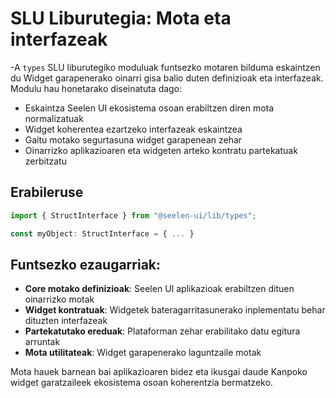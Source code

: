 # **SLU Liburutegia: Mota eta interfazeak**

-A `types` SLU liburutegiko moduluak funtsezko motaren bilduma eskaintzen du
Widget garapenerako oinarri gisa balio duten definizioak eta interfazeak. Modulu
hau honetarako diseinatuta dago:

- Eskaintza Seelen UI ekosistema osoan erabiltzen diren mota normalizatuak
- Widget koherentea ezartzeko interfazeak eskaintzea
- Gaitu motako segurtasuna widget garapenean zehar
- Oinarrizko aplikazioaren eta widgeten arteko kontratu partekatuak zerbitzatu

## **Erabileruse**

```ts
import { StructInterface } from "@seelen-ui/lib/types";

const myObject: StructInterface = { ... }
```

## **Funtsezko ezaugarriak:**

- **Core motako definizioak**: Seelen UI aplikazioak erabiltzen dituen
  oinarrizko motak
- **Widget kontratuak**: Widgetek bateragarritasunerako inplementatu behar
  dituzten interfazeak
- **Partekatutako ereduak**: Plataforman zehar erabilitako datu egitura arruntak
- **Mota utilitateak**: Widget garapenerako laguntzaile motak

Mota hauek barnean bai aplikazioaren bidez eta ikusgai daude Kanpoko widget
garatzaileek ekosistema osoan koherentzia bermatzeko.
